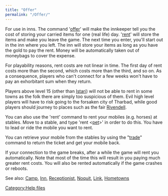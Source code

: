 ```yaml
---
title: "Offer"
permalink: "/Offer/"
---
```


For use in inns. The command '[offer](offer "wikilink")' will make the
innkeeper tell you the cost of storing your carried items for one (real
life) day. '[rent](rent "wikilink")' will store the items and make you
leave the game. The next time you enter, you'll start out in the inn
where you left. The inn will store your items as long as you have the
gold to pay the rent. Money will be automatically taken out of moneybags
to cover the expense.

For playability reasons, rent costs are not linear in time. The first
day of rent costs more than the second, which costs more than the third,
and so on. As a consequence, players who can't connect for a few weeks
won't have to pay an exhorbitant sum when they return.

Players above level 15 (other than [Istari](Istari "wikilink")) will not
be able to rent in some towns as the folk there are simply too
suspicious of them. Evil high level players will have to risk going to
the forsaken city of Tharbad, while good players should journey to
places such as the fair [Rivendell](Rivendell "wikilink").

You can also use the 'rent' command to rent your mobiles (e.g. horses)
at stables. Move to a stable, and type 'rent \<[pet](pet "wikilink")\>'
in order to do this. You have to lead or ride the mobile you want to
rent.

You can retrieve your mobile from the stables by using the
"[trade](trade "wikilink")" command to return the ticket and get your
mobile back.

If your connection to the game breaks, after a while the game will rent
you automatically. Note that most of the time this will result in you
paying much greater rent costs. You will also be rented automatically if
the game crashes or reboots.

See also: [Camp](Camp "wikilink"), [Inn](Inn "wikilink"),
[Receptionist](Receptionist "wikilink"), [Noquit](Noquit "wikilink"),
[Link](Link "wikilink"), [Hometowns](Hometowns "wikilink")

[Category:Help files](Category:Help_files "wikilink")